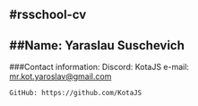 #rsschool-cv
----


##Name: Yaraslau Suschevich
----


###Contact information:
    Discord: KotaJS
    e-mail: mr.kot.yaroslav@gmail.com


    GitHub: https://github.com/KotaJS

